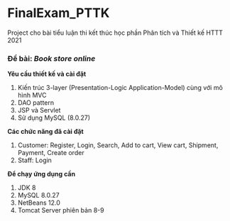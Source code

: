 # FinalExam_PTTK
Project cho bài tiểu luận thi kết thúc học phần Phân tích và Thiết kế HTTT 2021

### Đề bài: *Book store online* ###
**Yêu cầu thiết kế và cài đặt**
1. Kiến trúc 3-layer (Presentation-Logic Application-Model) cùng với mô hình MVC
2. DAO pattern
3. JSP và Servlet
4. Sử dụng MySQL (8.0.27)

**Các chức năng đã cài đặt**
1. Customer: Register, Login, Search, Add to cart, View cart, Shipment, Payment, Create order
2. Staff: Login

**Để chạy ứng dụng cần**
1. JDK 8
2. MySQL 8.0.27
3. NetBeans 12.0
4. Tomcat Server phiên bản 8-9
